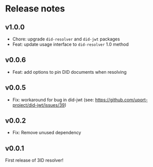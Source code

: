 # Release notes

## v1.0.0
* Chore: upgrade `did-resolver` and `did-jwt` packages
* Feat: update usage interface to `did-resolver` 1.0 method

## v0.0.6
* Feat: add options to pin DID documents when resolving

## v0.0.5
* Fix: workaround for bug in did-jwt (see: https://github.com/uport-project/did-jwt/issues/39)

## v0.0.2
* Fix: Remove unused dependency

## v0.0.1
First release of 3ID resolver!
